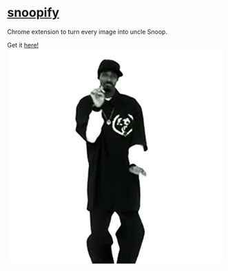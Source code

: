 # [snoopify](http://goo.gl/45H3cQ)
Chrome extension to turn every image into uncle Snoop.

Get it [here!](http://goo.gl/45H3cQ)
![](snoop_square.gif)
